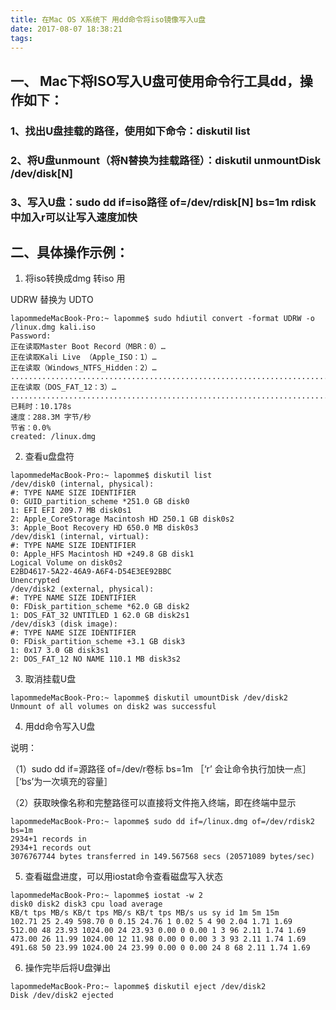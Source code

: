 ```yaml
---
title: 在Mac OS X系统下 用dd命令将iso镜像写入u盘
date: 2017-08-07 18:38:21
tags:
---
```

## 一、 Mac下将ISO写入U盘可使用命令行工具dd，操作如下：

### 1、找出U盘挂载的路径，使用如下命令：diskutil list
### 2、将U盘unmount（将N替换为挂载路径）：diskutil unmountDisk /dev/disk[N]
### 3、写入U盘：sudo dd if=iso路径 of=/dev/rdisk[N] bs=1m  rdisk 中加入r可以让写入速度加快

## 二、具体操作示例：
1. 将iso转换成dmg 转iso 用

UDRW 替换为 UDTO
```
lapommedeMacBook-Pro:~ lapomme$ sudo hdiutil convert -format UDRW -o /linux.dmg kali.iso
Password:
正在读取Master Boot Record（MBR：0）…
正在读取Kali Live （Apple_ISO：1）…
正在读取（Windows_NTFS_Hidden：2）…
............................................................................
正在读取（DOS_FAT_12：3）…
..............................................................................
已耗时：10.178s
速度：288.3M 字节/秒
节省：0.0%
created: /linux.dmg
```

2. 查看u盘盘符
```
lapommedeMacBook-Pro:~ lapomme$ diskutil list
/dev/disk0 (internal, physical):
#: TYPE NAME SIZE IDENTIFIER
0: GUID_partition_scheme *251.0 GB disk0
1: EFI EFI 209.7 MB disk0s1
2: Apple_CoreStorage Macintosh HD 250.1 GB disk0s2
3: Apple_Boot Recovery HD 650.0 MB disk0s3
/dev/disk1 (internal, virtual):
#: TYPE NAME SIZE IDENTIFIER
0: Apple_HFS Macintosh HD +249.8 GB disk1
Logical Volume on disk0s2
E2BD4617-5A22-46A9-A6F4-D54E3EE92BBC
Unencrypted
/dev/disk2 (external, physical):
#: TYPE NAME SIZE IDENTIFIER
0: FDisk_partition_scheme *62.0 GB disk2
1: DOS_FAT_32 UNTITLED 1 62.0 GB disk2s1
/dev/disk3 (disk image):
#: TYPE NAME SIZE IDENTIFIER
0: FDisk_partition_scheme +3.1 GB disk3
1: 0x17 3.0 GB disk3s1
2: DOS_FAT_12 NO NAME 110.1 MB disk3s2
```

3. 取消挂载U盘
```
lapommedeMacBook-Pro:~ lapomme$ diskutil umountDisk /dev/disk2
Unmount of all volumes on disk2 was successful
```

4. 用dd命令写入U盘

说明：

（1）sudo dd if=源路径 of=/dev/r卷标 bs=1m ［‘r’ 会让命令执行加快一点］ ［‘bs’为一次填充的容量］

（2）获取映像名称和完整路径可以直接将文件拖入终端，即在终端中显示

```
lapommedeMacBook-Pro:~ lapomme$ sudo dd if=/linux.dmg of=/dev/rdisk2 bs=1m
2934+1 records in
2934+1 records out
3076767744 bytes transferred in 149.567568 secs (20571089 bytes/sec)
```

5. 查看磁盘进度，可以用iostat命令查看磁盘写入状态
```
lapommedeMacBook-Pro:~ lapomme$ iostat -w 2
disk0 disk2 disk3 cpu load average
KB/t tps MB/s KB/t tps MB/s KB/t tps MB/s us sy id 1m 5m 15m
102.71 25 2.49 598.70 0 0.15 24.76 1 0.02 5 4 90 2.04 1.71 1.69
512.00 48 23.93 1024.00 24 23.93 0.00 0 0.00 1 3 96 2.11 1.74 1.69
473.00 26 11.99 1024.00 12 11.98 0.00 0 0.00 3 3 93 2.11 1.74 1.69
491.68 50 23.99 1024.00 24 23.99 0.00 0 0.00 24 8 68 2.11 1.74 1.69
```

6. 操作完毕后将U盘弹出
```
lapommedeMacBook-Pro:~ lapomme$ diskutil eject /dev/disk2
Disk /dev/disk2 ejected
```
